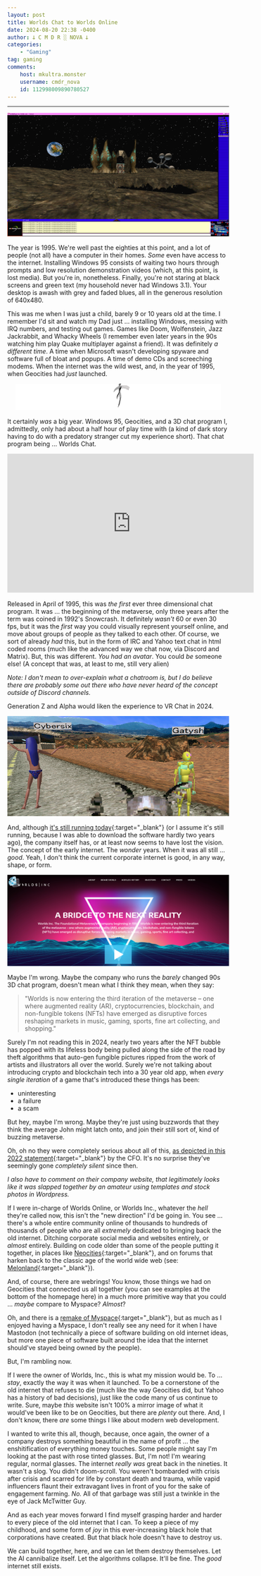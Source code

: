 ```yaml
---
layout: post
title: Worlds Chat to Worlds Online
date: 2024-08-20 22:38 -0400
author: 𐕣 C M D R ░ NOVA 𐕣
categories:
    - "Gaming"
tag: gaming
comments:
    host: mkultra.monster
    username: cmdr_nova
    id: 112998009890780527
---
```

---
![screenshot from the very old Worlds chat client, depicting someone standing on what looks like an asteroid, orbited by a space station, and in the center of the screen are strange rock formations with a door in the middle.](/img/posts/rebuild/worlds.png)

The year is 1995. We're well past the eighties at this point, and a lot of people (not all) have a computer in their homes. *Some* even have access to the internet. Installing Windows 95 consists of waiting two hours through prompts and low resolution demonstration videos (which, at this point, is lost media). But you're in, nonetheless. Finally, you're not staring at black screens and green text (my household never had Windows 3.1). Your desktop is awash with grey and faded blues, all in the generous resolution of 640x480.

This was me when I was just a child, barely 9 or 10 years old at the time. I remember I'd sit and watch my Dad just ... installing Windows, messing with IRQ numbers, and testing out games. Games like Doom, Wolfenstein, Jazz Jackrabbit, and Whacky Wheels (I remember even later years in the 90s watching him play Quake multiplayer against a friend). It was definitely *a different time*. A time when Microsoft wasn't developing spyware and software full of bloat and popups. A time of demo CDs and screeching modems. When the internet was the wild west, and, in the year of 1995, when Geocities had *just* launched. 

<center>
<img src="/img/posts/worlds/geocities_adbanner.gif" alt="Image of one of the original Geocities ad banners, claiming millions users, free webpages, and free emails, with an animation stick figure that appears to be saying these words." />
</center>

It certainly *was* a big year. Windows 95, Geocities, and a 3D chat program I, admittedly, only had about a half hour of play time with (a kind of dark story having to do with a predatory stranger cut my experience short). That chat program being ... Worlds Chat.

<center>
<iframe width="560" height="315" src="https://www.youtube.com/embed/L200frTdeI4?si=wpufJNV8yRGFmPPU" title="YouTube video player" frameborder="0" allow="accelerometer; autoplay; clipboard-write; encrypted-media; gyroscope; picture-in-picture; web-share" referrerpolicy="strict-origin-when-cross-origin" allowfullscreen></iframe>
</center>

Released in April of 1995, this was *the first* ever three dimensional chat program. It was ... the beginning of the metaverse, only three years after the term was coined in 1992's Snowcrash. It definitely *wasn't* 60 or even 30 fps, but it was the *first* way you could visually represent yourself online, and move about groups of people as they talked to each other. Of course, we sort of already *had* this, but in the form of IRC and Yahoo text chat in html coded rooms (much like the advanced way we chat now, via Discord and Matrix). But, this was different. *You had an avatar*. You could *be* someone else! (A concept that was, at least to me, still very alien)

*Note: I don't mean to over-explain what a chatroom is, but I do believe there are probably some out there who have never heard of the concept outside of Discord channels.*

Generation Z and Alpha would liken the experience to VR Chat in 2024.

![screenshot from the very old Worlds chat client, depicting two people standing on a very pixelated looking road in a desert. one of them is a yellow robot, and another is someone with long blue hair and a bikini bottom staring in the opposite direction.](/img/posts/rebuild/worlds2.png)

And, although [it's still running today](https://www.worlds.com/company-history){:target="_blank"} (or I assume it's still running, because I was able to download the software hardly two years ago), the company itself has, or at least now seems to have lost the vision. The concept of the early internet. The *wonder* years. When it was all still ... *good*. Yeah, I don't think the current corporate internet is good, in any way, shape, or form.

<img src="/img/posts/worlds/Screenshot from 2024-08-20 23-22-57.png" alt="A screenshot of the Worlds, Inc, i.e., Worlds Online/Chat website in 2024, depicting glowing neon colors, and text that talks about how the company is moving in the direction of crypto, blockchain and NFTs.">

Maybe I'm wrong. Maybe the company who runs the *barely* changed 90s 3D chat program, doesn't mean what I think they mean, when they say:

>"Worlds is now entering the third iteration of the metaverse – one where augmented reality (AR), cryptocurrencies, blockchain, and non-fungible tokens (NFTs) have emerged as disruptive forces reshaping markets in music, gaming, sports, fine art collecting, and shopping."

Surely I'm not reading this in 2024, nearly two years after the NFT bubble has popped with its lifeless body being pulled along the side of the road by theft algorithms that auto-gen fungible pictures ripped from the work of artists and illustrators all over the world. Surely we're not talking about introducing crypto and blockchain tech into a 30 year old app, when *every single iteration* of a game that's introduced these things has been:

- uninteresting
- a failure
- a scam

But hey, maybe I'm wrong. Maybe they're just using buzzwords that they think the average John might latch onto, and join their still sort of, kind of buzzing metaverse.

Oh, oh no they were completely serious about all of this, [as depicted in this 2022 statement](https://f.hubspotusercontent10.net/hubfs/21562966/PRL%20Worlds%20leveraging%20legacy%20to%20advance%20metaverse.pdf){:target="_blank"} by the CFO. It's no surprise they've seemingly gone *completely silent* since then.

*I also have to comment on their company website, that legitimately looks like it was slapped together by an amateur using templates and stock photos in Wordpress.*

If I were in-charge of Worlds Online, or Worlds Inc., whatever the *hell* they're called now, this isn't the "new direction" I'd be going in. You see ... there's a whole entire community online of thousands to hundreds of thousands of people who are all *extremely* dedicated to bringing back the old internet. Ditching corporate social media and websites entirely, or *almost* entirely. Building on code older than some of the people putting it together, in places like [Neocities](https://neocities.org/){:target="_blank"}, and on forums that harken back to the classic age of the world wide web (see: [Melonland](https://forum.melonland.net){:target="_blank"}).

And, of course, there are webrings! You know, those things we had on Geocities that connected us all together (you can see examples at the bottom of the homepage here) in a much more primitive way that you could ... *maybe* compare to Myspace? *Almost*?

Oh, and there is a [remake of Myspace](https://spacehey.com){:target="_blank"}, but as much as I enjoyed having a Myspace, I don't really see any need for it when I have Mastodon (not technically a piece of software building on old internet ideas, but more one piece of software built around the idea that the internet should've stayed being owned by the people).

But, I'm rambling now.

If I were the owner of Worlds, Inc., this is what my mission would be. To ... *stay*, exactly the way it was when it launched. To be a cornerstone of the old internet that refuses to die (much like the way Geocities did, but Yahoo has a history of bad decisions), just like the code many of us continue to write. Sure, maybe *this* website isn't 100% a mirror image of what it would've been like to be on Geocities, but there are *plenty* out there. And, I don't know, there *are* some things I like about modern web development.

I wanted to write this all, though, because, once again, the owner of a company destroys something beautiful in the name of profit ... the enshitification of everything money touches. Some people might say I'm looking at the past with rose tinted glasses. But, I'm not! I'm wearing regular, normal glasses. The internet *really was* great back in the nineties. It wasn't a slog. You didn't doom-scroll. You weren't bombarded with crisis after crisis and scarred for life by constant death and trauma, while vapid influencers flaunt their extravagant lives in front of you for the sake of engagement farming. *No.* All of that garbage was still just a twinkle in the eye of Jack McTwitter Guy.

And as each year moves forward I find myself grasping harder and harder to every piece of the old internet that I can. To keep a piece of my childhood, and some form of *joy* in this ever-increasing black hole that corporations have created. But that black hole doesn't have to destroy us.

We can build together, here, and we can let them destroy themselves. Let the AI cannibalize itself. Let the algorithms collapse. It'll be fine. The *good* internet still exists.


